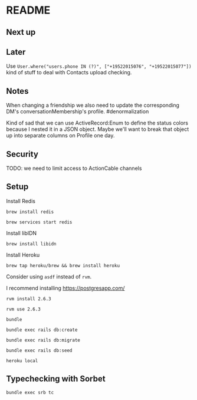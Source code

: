 # README

## Next up

## Later

Use `User.where("users.phone IN (?)", ["+19522015076", "+19522015077"])` kind of stuff to deal with Contacts upload checking.

## Notes

When changing a friendship we also need to update the corresponding DM's conversationMembership's profile. #denormalization

Kind of sad that we can use ActiveRecord:Enum to define the status colors because I nested it in a JSON object. Maybe we'll want
to break that object up into separate columns on Profile one day.

## Security

TODO: we need to limit access to ActionCable channels

## Setup

Install Redis

`brew install redis`

`brew services start redis`

Install libIDN

`brew install libidn`

Install Heroku

`brew tap heroku/brew && brew install heroku`

Consider using `asdf` instead of `rvm`.

I recommend installing https://postgresapp.com/

`rvm install 2.6.3`

`rvm use 2.6.3`

`bundle`

`bundle exec rails db:create`

`bundle exec rails db:migrate`

`bundle exec rails db:seed`

`heroku local`

## Typechecking with Sorbet

`bundle exec srb tc`
